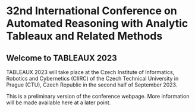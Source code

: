 # 32nd International Conference on Automated Reasoning with Analytic Tableaux and Related Methods

## Welcome to TABLEAUX 2023

TABLEAUX 2023 will take place at the Czech Institute of Informatics, Robotics and Cybernetics (CIIRC) of the Czech Technical University in Prague (CTU), Czech Republic in the second half of September 2023.

This is a preliminary version of the conference webpage. More information will be made available here at a later point.
